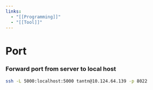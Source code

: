 ```yaml
---
links:
  - "[[Programming]]"
  - "[[Tool]]"
---
```

# Port

### Forward port from server to local host

```bash
ssh -L 5000:localhost:5000 tantn@10.124.64.139 -p 8022
```